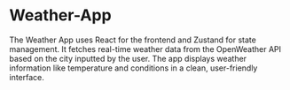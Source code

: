 # Weather-App
 The Weather App uses React for the frontend and Zustand for state management. It fetches real-time weather data from the OpenWeather API based on the city inputted by the user. The app displays weather information like temperature and conditions in a clean, user-friendly interface.

